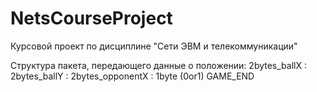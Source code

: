 # NetsCourseProject
Курсовой проект по дисциплине "Сети ЭВМ и телекоммуникации"

Структура пакета, передающего данные о положении:
2bytes_ballX : 2bytes_ballY : 2bytes_opponentX : 1byte (0or1) GAME_END